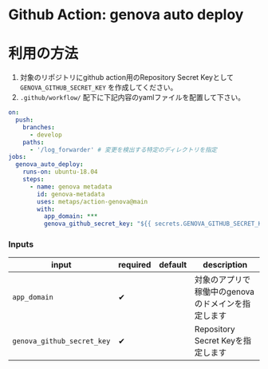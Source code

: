 # Github Action: genova auto deploy

# 利用の方法
1. 対象のリポジトリにgithub action用のRepository Secret Keyとして `GENOVA_GITHUB_SECRET_KEY` を作成してください。
2. `.github/workflow/` 配下に下記内容のyamlファイルを配置して下さい。
```yaml
on:
  push:
    branches:
      - develop
    paths:
      - '/log_forwarder' # 変更を検出する特定のディレクトリを指定
jobs:
  genova_auto_deploy:
    runs-on: ubuntu-18.04
    steps:
      - name: genova metadata
        id: genova-metadata
        uses: metaps/action-genova@main
        with:
          app_domain: ***
          genova_github_secret_key: "${{ secrets.GENOVA_GITHUB_SECRET_KEY }}"
```


### Inputs

| input          | required | default                  | description                                         |
|----------------|----------|--------------------------|---------------------------|  
| `app_domain` |✔       |                   | 対象のアプリで稼働中のgenovaのドメインを指定します           |
| `genova_github_secret_key` |✔       |                   | Repository Secret Keyを指定します           |